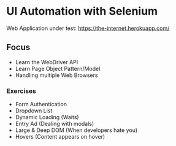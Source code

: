 # UI Automation with Selenium

Web Application under test: https://the-internet.herokuapp.com/  

## Focus
- Learn the WebDriver API
- Learn Page Object Pattern/Model
- Handling multiple Web Browsers

### Exercises
- Form Authentication
- Dropdown List
- Dynamic Loading (Waits)
- Entry Ad (Dealing with modals)
- Large & Deep DOM (When developers hate you)
- Hovers (Content appears on hover)